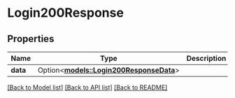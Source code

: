 # Login200Response

## Properties

Name | Type | Description | Notes
------------ | ------------- | ------------- | -------------
**data** | Option<[**models::Login200ResponseData**](login_200_response_data.md)> |  | [optional]

[[Back to Model list]](../README.md#documentation-for-models) [[Back to API list]](../README.md#documentation-for-api-endpoints) [[Back to README]](../README.md)


